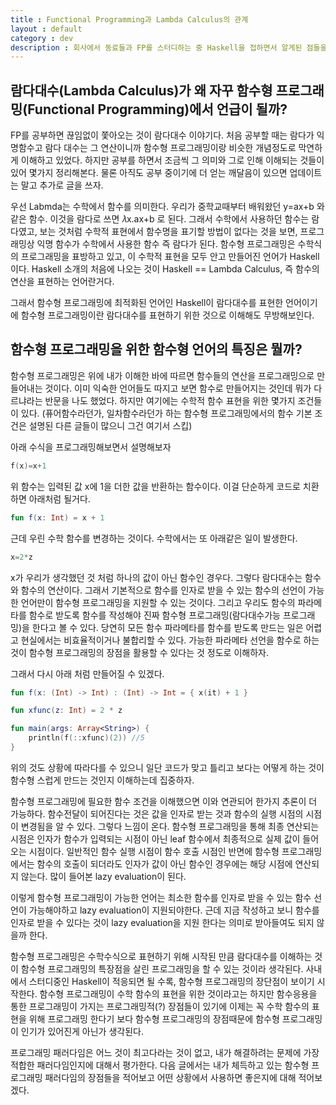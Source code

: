 ```yaml
---
title : Functional Programming과 Lambda Calculus의 관계
layout : default
category : dev
description : 회사에서 동료들과 FP를 스터디하는 중 Haskell을 접하면서 알게된 점들을 정리해보자. FP에서 Lambda Calculus란?
---
```


## 람다대수(Lambda Calculus)가 왜 자꾸 함수형 프로그래밍(Functional Programming)에서 언급이 될까?

FP를 공부하면 끊임없이 쫓아오는 것이 람다대수 이야기다. 처음 공부할 때는 람다가 익명함수고 람다 대수는 그 연산이니까 함수형 프로그래밍이랑 비슷한 개념정도로 막연하게 이해하고 있었다.
하지만 공부를 하면서 조금씩 그 의미와 그로 인해 이해되는 것들이 있어 몇가지 정리해본다. 물론 아직도 공부 중이기에 더 얻는 깨달음이 있으면 업데이트는 말고 추가로 글을 쓰자.

우선 Labmda는 수학에서 함수를 의미한다. 우리가 중학교때부터 배워왔던 y=ax+b 와 같은 함수. 이것을 람다로 쓰면 𝜆x.ax+b 로 된다. 그래서 수학에서 사용하던 함수는 람다였고, 
보는 것처럼 수학적 표현에서 함수명을 표기할 방법이 없다는 것을 보면, 프로그래밍상 익명 함수가 수학에서 사용한 함수 즉 람다가 된다. 함수형 프로그래밍은 수학식의 프로그래밍을 표방하고 있고, 
이 수학적 표현을 모두 안고 만들어진 언어가 Haskell이다. Haskell 소개의 처음에 나오는 것이 Haskell == Lambda Calculus, 즉 함수의 연산을 표현하는 언어란거다.

그래서 함수형 프로그래밍에 최적화된 언어인 Haskell이 람다대수를 표현한 언어이기에 함수형 프로그래밍이란 람다대수를 표현하기 위한 것으로 이해해도 무방해보인다.

## 함수형 프로그래밍을 위한 함수형 언어의 특징은 뭘까?

함수형 프로그래밍은 위에 내가 이해한 바에 따르면 함수들의 연산을 프로그래밍으로 만들어내는 것이다. 이미 익숙한 언어들도 따지고 보면 함수로 만들어지는 것인데 뭐가 다르냐라는 반문을 나도 했었다.
하지만 여기에는 수학적 함수 표현을 위한 몇가지 조건들이 있다. (퓨어함수라던가, 일차함수라던가 하는 함수형 프로그래밍에서의 함수 기본 조건은 설명된 다른 글들이 많으니 그건 여기서 스킵)

아래 수식을 프로그래밍해보면서 설명해보자

```kotlin
f(x)=x+1
```

위 함수는 입력된 값 x에 1을 더한 값을 반환하는 함수이다. 이걸 단순하게 코드로 치환하면 아래처럼 될거다.

```kotlin
fun f(x: Int) = x + 1
```

근데 우린 수학 함수를 변경하는 것이다. 수학에서는 또 아래같은 일이 발생한다.

```kotlin
x=2*z
```

x가 우리가 생각했던 것 처럼 하나의 값이 아닌 함수인 경우다. 그렇다 람다대수는 함수와 함수의 연산이다. 그래서 기본적으로 함수를 인자로 받을 수 있는 함수의 선언이 가능한 언어만이 함수형 프로그래밍을 지원할 수 있는 것이다.
그리고 우리도 함수의 파라메타를 함수로 받도록 함수를 작성해야 진짜 함수형 프로그래밍(람다대수가능 프로그래밍)을 한다고 볼 수 있다. 당연히 모든 함수 파라메타를 함수를 받도록 만드는 일은 어렵고 현실에서는 비효율적이거나 불합리할 수 있다. 가능한 파라메타 선언을 함수로 하는 것이 함수형 프로그래밍의 장점을 활용할 수 있다는 것 정도로 이해하자.

그래서 다시 아래 처럼 만들어질 수 있겠다.

```kotlin
fun f(x: (Int) -> Int) : (Int) -> Int = { x(it) + 1 }

fun xfunc(z: Int) = 2 * z

fun main(args: Array<String>) {
    println(f(::xfunc)(2)) //5
}
```

위의 것도 상황에 따라다를 수 있으니 일단 코드가 맞고 틀리고 보다는 어떻게 하는 것이 함수형 스럽게 만드는 것인지 이해하는데 집중하자.

함수형 프로그래밍에 필요한 함수 조건을 이해했으면 이와 연관되어 한가지 추론이 더 가능하다. 함수전달이 되어진다는 것은 값을 인자로 받는 것과 함수의 실행 시점의 시점이 변경됨을 알 수 있다. 그렇다 느낌이 온다. 함수형 프로그래밍을 통해 최종 연산되는 시점은 인자가 함수가 입력되는 시점이 아닌 leaf 함수에서 최종적으로 실제 값이 들어오는 시점이다. 일반적인 함수 실행 시점이 함수 호출 시점인 반면에 함수형 프로그래밍에서는 함수의 호출이 되더라도 인자가 값이 아닌 함수인 경우에는 해당 시점에 연산되지 않는다. 많이 들어본 lazy evaluation이 된다. 

이렇게 함수형 프로그래밍이 가능한 언어는 최소한 함수를 인자로 받을 수 있는 함수 선언이 가능해야하고 lazy evaluation이 지원되야한다. 근데 지금 작성하고 보니 함수를 인자로 받을 수 있다는 것이 lazy evaluation을 지원 한다는 의미로 받아들여도 되지 않을까 한다. 

함수형 프로그래밍은 수학수식으로 표현하기 위해 시작된 만큼 람다대수를 이해하는 것이 함수형 프로그래밍의 특장점을 살린 프로그래밍을 할 수 있는 것이라 생각된다. 사내에서 스터디중인 Haskell이 적응되면 될 수록, 함수형 프로그래밍의 장단점이 보이기 시작한다. 함수형 프로그래밍이 수학 함수의 표현을 위한 것이라고는 하지만 함수응용을 통한 프로그래밍이 가지는 프로그래밍적(?) 장점들이 있기에 이제는 꼭 수학 함수의 표현을 위해 프로그래밍 한다기 보다 함수형 프로그래밍의 장점때문에 함수형 프로그래밍이 인기가 있어진게 아닌가 생각된다. 

프로그래밍 패러다임은 어느 것이 최고다라는 것이 없고, 내가 해결하려는 문제에 가장 적합한 패러다임인지에 대해서 평가한다. 다음 글에서는 내가 체득하고 있는 함수형 프로그래밍 패러다임의 장점들을 적어보고 어떤 상황에서 사용하면 좋은지에 대해 적어보겠다.